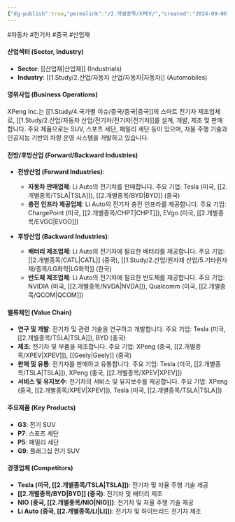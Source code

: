 ```yaml
---
{"dg-publish":true,"permalink":"/2.개별종목/XPEV/","created":"2024-09-06T11:06:22.955+09:00","updated":"2025-06-03T20:06:02.235+09:00"}
---
```


#자동차 #전기차 #중국 #산업재 


#### 산업섹터 (Sector, Industry)

- **Sector**: [[산업재\|산업재]] (Industrials)
- **Industry**: [[1.Study/2.산업/자동차 산업/자동차\|자동차]] (Automobiles)

#### 영위사업 (Business Operations)

XPeng Inc.는 [[1.Study/4.국가별 이슈/중국/중국\|중국]]의 스마트 전기차 제조업체로, [[1.Study/2.산업/자동차 산업/전기차/전기차\|전기차]]를 설계, 개발, 제조 및 판매합니다. 주요 제품으로는 SUV, 스포츠 세단, 패밀리 세단 등이 있으며, 자율 주행 기술과 인공지능 기반의 차량 운영 시스템을 개발하고 있습니다.

#### 전방/후방산업 (Forward/Backward Industries)

- **전방산업 (Forward Industries)**:
    - **자동차 판매업체**: Li Auto의 전기차를 판매합니다. 주요 기업: Tesla (미국, [[2.개별종목/TSLA\|TSLA]]), [[2.개별종목/BYD\|BYD]] (중국)
    - **충전 인프라 제공업체**: Li Auto의 전기차 충전 인프라를 제공합니다. 주요 기업: ChargePoint (미국, [[2.개별종목/CHPT\|CHPT]]), EVgo (미국, [[2.개별종목/EVGO\|EVGO]])

- **후방산업 (Backward Industries)**:
    - **배터리 제조업체**: Li Auto의 전기차에 필요한 배터리를 제공합니다. 주요 기업: [[2.개별종목/CATL\|CATL]] (중국), [[1.Study/2.산업/원자재 산업/5.기타원자재/종목/LG화학\|LG화학]] (한국)
    - **반도체 제조업체**: Li Auto의 전기차에 필요한 반도체를 제공합니다. 주요 기업: NVIDIA (미국, [[2.개별종목/NVDA\|NVDA]]), Qualcomm (미국, [[2.개별종목/QCOM\|QCOM]])

#### 밸류체인 (Value Chain)

- **연구 및 개발**: 전기차 및 관련 기술을 연구하고 개발합니다. 주요 기업: Tesla (미국, [[2.개별종목/TSLA\|TSLA]]), BYD (중국)
- **제조**: 전기차 및 부품을 제조합니다. 주요 기업: XPeng (중국, [[2.개별종목/XPEV\|XPEV]]), [[Geely\|Geely]] (중국)
- **판매 및 유통**: 전기차를 판매하고 유통합니다. 주요 기업: Tesla (미국, [[2.개별종목/TSLA\|TSLA]]), XPeng (중국, [[2.개별종목/XPEV\|XPEV]])
- **서비스 및 유지보수**: 전기차의 서비스 및 유지보수를 제공합니다. 주요 기업: XPeng (중국, [[2.개별종목/XPEV\|XPEV]]), Tesla (미국, [[2.개별종목/TSLA\|TSLA]])

#### 주요제품 (Key Products)

- **G3**: 전기 SUV
- **P7**: 스포츠 세단
- **P5**: 패밀리 세단
- **G9**: 플래그십 전기 SUV

#### 경쟁업체 (Competitors)

- **Tesla (미국, [[2.개별종목/TSLA\|TSLA]])**: 전기차 및 자율 주행 기술 제공
- **[[2.개별종목/BYD\|BYD]] (중국)**: 전기차 및 배터리 제조
- **NIO (중국, [[2.개별종목/NIO\|NIO]])**: 전기차 및 자율 주행 기술 제공
- **Li Auto (중국, [[2.개별종목/LI\|LI]])**: 전기차 및 하이브리드 전기차 제조